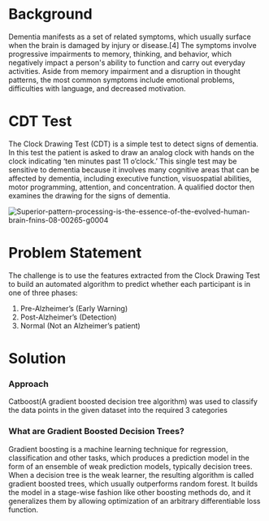 # Background
Dementia manifests as a set of related symptoms, which usually surface when the brain is damaged by injury or disease.[4] The symptoms involve progressive impairments to memory, thinking, and behavior, which negatively impact a person's ability to function and carry out everyday activities. Aside from memory impairment and a disruption in thought patterns, the most common symptoms include emotional problems, difficulties with language, and decreased motivation.

# CDT Test
The Clock Drawing Test (CDT) is a simple test to detect signs of dementia. In this test the patient is asked to draw an analog clock with hands on the clock indicating ‘ten minutes past 11 o’clock.’ This single test may be sensitive to dementia because it involves many cognitive areas that can be affected by dementia, including executive function, visuospatial abilities, motor programming, attention, and concentration. A qualified doctor then examines the drawing for the signs of dementia.

![Superior-pattern-processing-is-the-essence-of-the-evolved-human-brain-fnins-08-00265-g0004](https://user-images.githubusercontent.com/53375807/123837826-ec38d980-d928-11eb-8b00-2762586ba4b9.jpg)

# Problem Statement
The challenge is to use the features extracted from the Clock Drawing Test to build an automated algorithm to predict whether each participant is in one of three phases:

1)    Pre-Alzheimer’s (Early Warning)
2)    Post-Alzheimer’s (Detection)
3)    Normal (Not an Alzheimer’s patient)

# Solution
### Approach
Catboost(A gradient boosted decision tree algorithm) was used to classify the data points in the given dataset into the required 3 categories

### What are Gradient Boosted Decision Trees?
Gradient boosting is a machine learning technique for regression, classification and other tasks, which produces a prediction model in the form of an ensemble of weak prediction models, typically decision trees. When a decision tree is the weak learner, the resulting algorithm is called gradient boosted trees, which usually outperforms random forest. It builds the model in a stage-wise fashion like other boosting methods do, and it generalizes them by allowing optimization of an arbitrary differentiable loss function.
